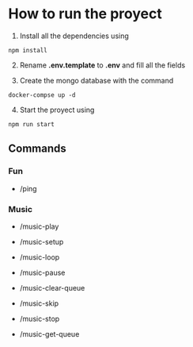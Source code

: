 # How to run the proyect

1. Install all the dependencies using

```console
npm install
```

2. Rename __.env.template__ to __.env__ and fill all the fields

3. Create the mongo database with the command

```console
docker-compse up -d
```

4. Start the proyect using

```console
npm run start 
```

## Commands

### Fun

* /ping

### Music

* /music-play

* /music-setup

* /music-loop

* /music-pause

* /music-clear-queue

* /music-skip

* /music-stop

* /music-get-queue

